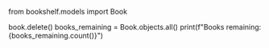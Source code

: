 from bookshelf.models import Book

book.delete()
books_remaining = Book.objects.all()
print(f"Books remaining: {books_remaining.count()}")
